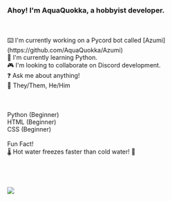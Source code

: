 ### Ahoy! I'm AquaQuokka, a hobbyist developer.
<br/>
<br/>
⌨️ I'm currently working on a Pycord bot called [Azumi](https://github.com/AquaQuokka/Azumi)<br/>
🐍 I'm currently learning Python.<br/>
🎮 I'm looking to collaborate on Discord development.<br/>
❓ Ask me about anything!<br/>
🙌 They/Them, He/Him<br/>

<br/>
<br/>
<br/>
Python (Beginner)<br/>
HTML (Beginner)<br/>
CSS (Beginner)<br/>
<br/>
Fun Fact!
<br/>
🌡️ Hot water freezes faster than cold water! 🧊

<br/>
<br/>
<br/>
<br/>
<br/>
<picture>
<source 
  srcset="https://github-readme-stats.vercel.app/api?username=AquaQuokka&show_icons=true&theme=light&count_private=true"
  media="(prefers-color-scheme: light)"
/>
<source
  srcset="https://github-readme-stats.vercel.app/api?username=AquaQuokka&show_icons=true&count_private=true"
  media="(prefers-color-scheme: light), (prefers-color-scheme: no-preference)"
/>
<img src="https://github-readme-stats.vercel.app/api?username=anuraghazra&show_icons=true&count_private=true" />
</picture>
